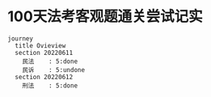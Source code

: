 # **100天法考客观题通关尝试记实**


```mermaid
journey
  title Ovieview
  section 20220611
    民法    : 5:done
    民诉    : 5:undone
  section 20220612
    刑法    : 5:done
```





